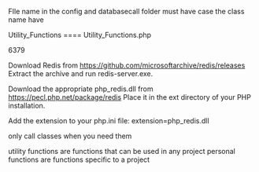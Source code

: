 FIle name in the config and databasecall folder must have case the class name have

Utility_Functions ==== Utility_Functions.php

6379

Download Redis from https://github.com/microsoftarchive/redis/releases
Extract the archive and run redis-server.exe.

Download the appropriate php_redis.dll from https://pecl.php.net/package/redis
Place it in the ext directory of your PHP installation.

Add the extension to your php.ini file:
extension=php_redis.dll

 only call classes when you need them


 utility functions are functions that can be used in any project
 personal functions are functions specific to a project
